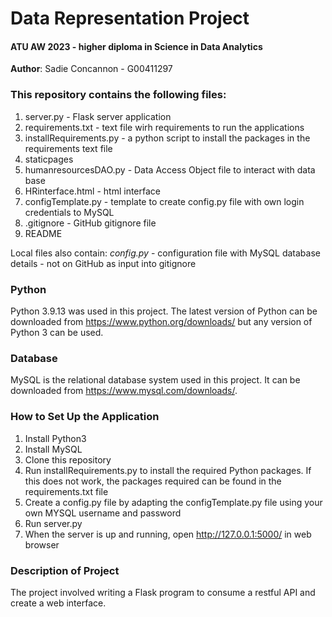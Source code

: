 # Data Representation Project

#### ATU AW 2023 - higher diploma in Science in Data Analytics
__Author__: Sadie Concannon - G00411297

### This repository contains the following files:
1. server.py - Flask server application
2. requirements.txt - text file wirh requirements to run the applications
3. installRequirements.py - a python script to install the packages in the requirements text file
4. staticpages
5. humanresourcesDAO.py - Data Access Object file to interact with data base
6. HRinterface.html - html interface
7. configTemplate.py - template to create config.py file with own login credentials to MySQL
8. .gitignore - GitHub gitignore file
9. README 

Local files also contain:
*config.py* - configuration file with MySQL database details - not on GitHub as input into gitignore

### Python
Python 3.9.13 was used in this project. The latest version of Python can be downloaded from https://www.python.org/downloads/ but any version of Python 3 can be used.

### Database
MySQL is the relational database system used in this project. It can be downloaded from https://www.mysql.com/downloads/.

### How to Set Up the Application

1. Install Python3
2. Install MySQL
3. Clone this repository
4. Run installRequirements.py to install the required Python packages. If this does not work, the packages required can be found in the requirements.txt file
5. Create a config.py file by adapting the configTemplate.py file using your own MYSQL username and password
6. Run server.py
7. When the server is up and running, open http://127.0.0.1:5000/ in web browser

### Description of Project
The project involved writing a Flask program to consume a restful API and create a web interface.

